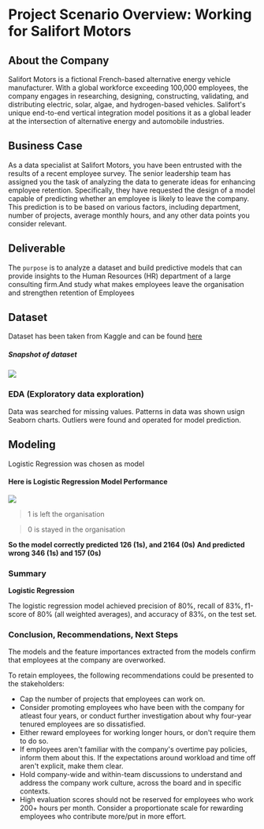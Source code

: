 # Project Scenario Overview: Working for Salifort Motors

## About the Company
Salifort Motors is a fictional French-based alternative energy vehicle manufacturer. With a global workforce exceeding 100,000 employees, the company engages in researching, designing, constructing, validating, and distributing electric, solar, algae, and hydrogen-based vehicles. Salifort's unique end-to-end vertical integration model positions it as a global leader at the intersection of alternative energy and automobile industries.

## Business Case
As a data specialist at Salifort Motors, you have been entrusted with the results of a recent employee survey. The senior leadership team has assigned you the task of analyzing the data to generate ideas for enhancing employee retention. Specifically, they have requested the design of a model capable of predicting whether an employee is likely to leave the company. This prediction is to be based on various factors, including department, number of projects, average monthly hours, and any other data points you consider relevant.

##  Deliverable
 The `purpose` is to analyze a dataset and build predictive models that can provide insights to the Human Resources (HR) department of a large consulting firm.And study what makes employees leave the organisation and strengthen retention of Employees

## Dataset
Dataset has been taken from Kaggle and can be found [here](https://www.kaggle.com/datasets/mfaisalqureshi/hr-analytics-and-job-prediction?select=HR_comma_sep.csv)

##### Snapshot of dataset
![](https://res.cloudinary.com/dvfjbyf7s/image/upload/v1703581626/HR%20Analytics/Dataset.png)



### EDA (Exploratory data exploration)
Data was searched for missing values.
Patterns in data was shown usign Seaborn charts.
Outliers were found and operated for model prediction.


## Modeling
Logistic Regression was chosen as model

#### Here is Logistic Regression Model Performance
![](https://res.cloudinary.com/dvfjbyf7s/image/upload/v1703580221/Final_Results_vn2j2l.png)


>1 is left the organisation

>0 is stayed in the organisation

**So the model correctly predicted  126 (1s), and 2164 (0s)**
**And predicted wrong 346 (1s) and  157 (0s)**


### Summary 

**Logistic Regression**

The logistic regression model achieved precision of 80%, recall of 83%, f1-score of 80% (all weighted averages), and accuracy of 83%, on the test set.

### Conclusion, Recommendations, Next Steps

The models and the feature importances extracted from the models confirm that employees at the company are overworked. 

To retain employees, the following recommendations could be presented to the stakeholders:

* Cap the number of projects that employees can work on.
* Consider promoting employees who have been with the company for atleast four years, or conduct further investigation about why four-year tenured employees are so dissatisfied. 
* Either reward employees for working longer hours, or don't require them to do so. 
* If employees aren't familiar with the company's overtime pay policies, inform them about this. If the expectations around workload and time off aren't explicit, make them clear. 
* Hold company-wide and within-team discussions to understand and address the company work culture, across the board and in specific contexts. 
* High evaluation scores should not be reserved for employees who work 200+ hours per month. Consider a proportionate scale for rewarding employees who contribute more/put in more effort. 
